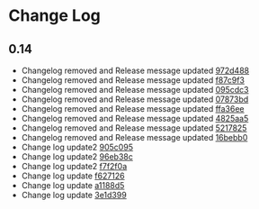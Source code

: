 # Change Log

## 0.14
* Changelog removed and Release message updated [972d488](972d48842237caabc19d87a88669d7a2a9e292cd)
* Changelog removed and Release message updated [f87c9f3](f87c9f302fc702f24f2c14369f678e702a80fa86)
* Changelog removed and Release message updated [095cdc3](095cdc3088d32fbb2b8a44f17da8f1c60be51e1c)
* Changelog removed and Release message updated [07873bd](07873bd460e7d29215370cc1b6eae141343368b2)
* Changelog removed and Release message updated [ffa36ee](ffa36eef56285983c760197d894db8f95dbf5f1d)
* Changelog removed and Release message updated [4825aa5](4825aa502717f31d520ba1f87f9b6b7df372f2ea)
* Changelog removed and Release message updated [5217825](5217825025076df53a9832b5ce0432e57e83e890)
* Changelog removed and Release message updated [16bebb0](16bebb00c19eee6aba47c723df7f50948353ccec)
* Change log update2 [905c095](905c0951b30857df89babb59df05a3ed837e4c53)
* Change log update2 [96eb38c](96eb38cd10223657bffb816b6c4ecf3e9ea1961a)
* Change log update2 [f7f2f0a](f7f2f0ab700a8fc616b4683b4a521029b4c6b95d)
* Change log update [f627126](f6271264ec5afbef8f4f88c9bad84e5b2790be47)
* Change log update [a1188d5](a1188d5c84fd86e4a56e9fcec8b896d4b14caefd)
* Change log update [3e1d399](3e1d3990a15456adb6d135bf7d00ae9f79f84456)

